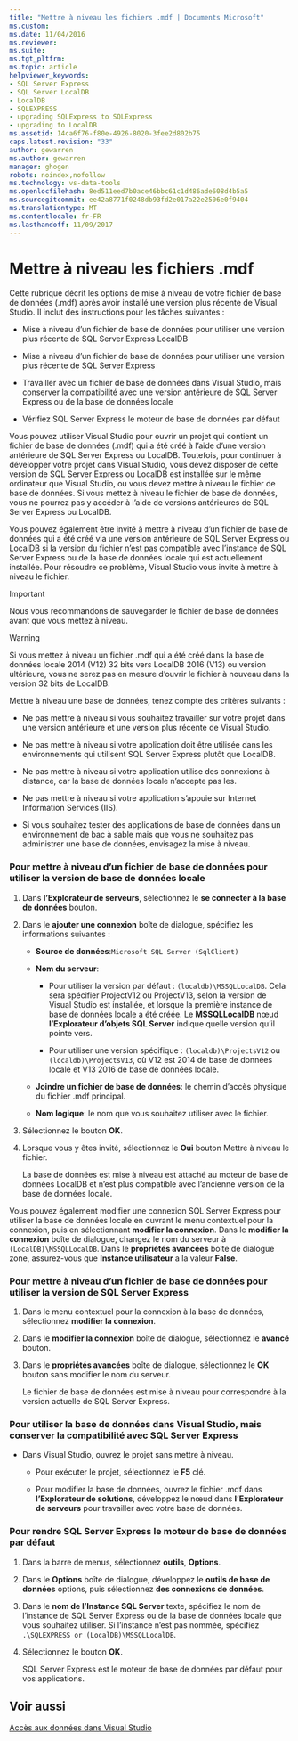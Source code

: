 ```yaml
---
title: "Mettre à niveau les fichiers .mdf | Documents Microsoft"
ms.custom: 
ms.date: 11/04/2016
ms.reviewer: 
ms.suite: 
ms.tgt_pltfrm: 
ms.topic: article
helpviewer_keywords:
- SQL Server Express
- SQL Server LocalDB
- LocalDB
- SQLEXPRESS
- upgrading SQLExpress to SQLExpress
- upgrading to LocalDB
ms.assetid: 14ca6f76-f80e-4926-8020-3fee2d802b75
caps.latest.revision: "33"
author: gewarren
ms.author: gewarren
manager: ghogen
robots: noindex,nofollow
ms.technology: vs-data-tools
ms.openlocfilehash: 8ed511eed7b0ace46bbc61c1d486ade608d4b5a5
ms.sourcegitcommit: ee42a8771f0248db93fd2e017a22e2506e0f9404
ms.translationtype: MT
ms.contentlocale: fr-FR
ms.lasthandoff: 11/09/2017
---
```

# <a name="upgrade-mdf-files"></a>Mettre à niveau les fichiers .mdf
Cette rubrique décrit les options de mise à niveau de votre fichier de base de données (.mdf) après avoir installé une version plus récente de Visual Studio. Il inclut des instructions pour les tâches suivantes :  
  
-   Mise à niveau d’un fichier de base de données pour utiliser une version plus récente de SQL Server Express LocalDB  
  
-   Mise à niveau d’un fichier de base de données pour utiliser une version plus récente de SQL Server Express  
  
-   Travailler avec un fichier de base de données dans Visual Studio, mais conserver la compatibilité avec une version antérieure de SQL Server Express ou de la base de données locale  
  
-   Vérifiez SQL Server Express le moteur de base de données par défaut  
  
Vous pouvez utiliser Visual Studio pour ouvrir un projet qui contient un fichier de base de données (.mdf) qui a été créé à l’aide d’une version antérieure de SQL Server Express ou LocalDB. Toutefois, pour continuer à développer votre projet dans Visual Studio, vous devez disposer de cette version de SQL Server Express ou LocalDB est installée sur le même ordinateur que Visual Studio, ou vous devez mettre à niveau le fichier de base de données. Si vous mettez à niveau le fichier de base de données, vous ne pourrez pas y accéder à l’aide de versions antérieures de SQL Server Express ou LocalDB.  
  
Vous pouvez également être invité à mettre à niveau d’un fichier de base de données qui a été créé via une version antérieure de SQL Server Express ou LocalDB si la version du fichier n’est pas compatible avec l’instance de SQL Server Express ou de la base de données locale qui est actuellement installée. Pour résoudre ce problème, Visual Studio vous invite à mettre à niveau le fichier.  
  
> [!IMPORTANT]
> Nous vous recommandons de sauvegarder le fichier de base de données avant que vous mettez à niveau.  
  
> [!WARNING]
> Si vous mettez à niveau un fichier .mdf qui a été créé dans la base de données locale 2014 (V12) 32 bits vers LocalDB 2016 (V13) ou version ultérieure, vous ne serez pas en mesure d’ouvrir le fichier à nouveau dans la version 32 bits de LocalDB.
  
Mettre à niveau une base de données, tenez compte des critères suivants :  
  
-   Ne pas mettre à niveau si vous souhaitez travailler sur votre projet dans une version antérieure et une version plus récente de Visual Studio.  
  
-   Ne pas mettre à niveau si votre application doit être utilisée dans les environnements qui utilisent SQL Server Express plutôt que LocalDB.  
  
-   Ne pas mettre à niveau si votre application utilise des connexions à distance, car la base de données locale n’accepte pas les.  
  
-   Ne pas mettre à niveau si votre application s’appuie sur Internet Information Services (IIS).  
  
-   Si vous souhaitez tester des applications de base de données dans un environnement de bac à sable mais que vous ne souhaitez pas administrer une base de données, envisagez la mise à niveau.  
  
### <a name="to-upgrade-a-database-file-to-use-the-localdb-version"></a>Pour mettre à niveau d’un fichier de base de données pour utiliser la version de base de données locale
  
1.  Dans **l’Explorateur de serveurs**, sélectionnez le **se connecter à la base de données** bouton.  
  
2.  Dans le **ajouter une connexion** boîte de dialogue, spécifiez les informations suivantes :  
  
    -   **Source de données**:`Microsoft SQL Server (SqlClient)`  
  
    -   **Nom du serveur**:  
  
        -   Pour utiliser la version par défaut : `(localdb)\MSSQLLocalDB`.  Cela sera spécifier ProjectV12 ou ProjectV13, selon la version de Visual Studio est installée, et lorsque la première instance de base de données locale a été créée. Le **MSSQLLocalDB** nœud **l’Explorateur d’objets SQL Server** indique quelle version qu’il pointe vers.  
  
        -   Pour utiliser une version spécifique : `(localdb)\ProjectsV12` ou `(localdb)\ProjectsV13`, où V12 est 2014 de base de données locale et V13 2016 de base de données locale.  
  
    -   **Joindre un fichier de base de données**: le chemin d’accès physique du fichier .mdf principal.  
  
    -   **Nom logique**: le nom que vous souhaitez utiliser avec le fichier.  
  
3.  Sélectionnez le bouton **OK**.  
  
4.  Lorsque vous y êtes invité, sélectionnez le **Oui** bouton Mettre à niveau le fichier.  
  
    La base de données est mise à niveau est attaché au moteur de base de données LocalDB et n’est plus compatible avec l’ancienne version de la base de données locale.  
  
Vous pouvez également modifier une connexion SQL Server Express pour utiliser la base de données locale en ouvrant le menu contextuel pour la connexion, puis en sélectionnant **modifier la connexion**. Dans le **modifier la connexion** boîte de dialogue, changez le nom du serveur à `(LocalDB)\MSSQLLocalDB`. Dans le **propriétés avancées** boîte de dialogue zone, assurez-vous que **Instance utilisateur** a la valeur **False**.

### <a name="to-upgrade-a-database-file-to-use-the-sql-server-express-version"></a>Pour mettre à niveau d’un fichier de base de données pour utiliser la version de SQL Server Express  
  
1.  Dans le menu contextuel pour la connexion à la base de données, sélectionnez **modifier la connexion**.  
  
2.  Dans le **modifier la connexion** boîte de dialogue, sélectionnez le **avancé** bouton.  
  
3.  Dans le **propriétés avancées** boîte de dialogue, sélectionnez le **OK** bouton sans modifier le nom du serveur.  
  
    Le fichier de base de données est mise à niveau pour correspondre à la version actuelle de SQL Server Express.  
  
### <a name="to-work-with-the-database-in-visual-studio-but-retain-compatibility-with-sql-server-express"></a>Pour utiliser la base de données dans Visual Studio, mais conserver la compatibilité avec SQL Server Express  
  
-   Dans Visual Studio, ouvrez le projet sans mettre à niveau.  
  
    -   Pour exécuter le projet, sélectionnez le **F5** clé.  
  
    -   Pour modifier la base de données, ouvrez le fichier .mdf dans **l’Explorateur de solutions**, développez le nœud dans **l’Explorateur de serveurs** pour travailler avec votre base de données.  
  
### <a name="to-make-sql-server-express-the-default-database-engine"></a>Pour rendre SQL Server Express le moteur de base de données par défaut  
  
1.  Dans la barre de menus, sélectionnez **outils**, **Options**.  
  
2.  Dans le **Options** boîte de dialogue, développez le **outils de base de données** options, puis sélectionnez **des connexions de données**.  
  
3.  Dans le **nom de l’Instance SQL Server** texte, spécifiez le nom de l’instance de SQL Server Express ou de la base de données locale que vous souhaitez utiliser. Si l’instance n’est pas nommée, spécifiez `.\SQLEXPRESS or (LocalDB)\MSSQLLocalDB`.  
  
4.  Sélectionnez le bouton **OK**.  
  
    SQL Server Express est le moteur de base de données par défaut pour vos applications.

## <a name="see-also"></a>Voir aussi
[Accès aux données dans Visual Studio](accessing-data-in-visual-studio.md)
